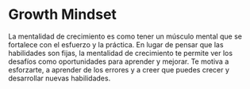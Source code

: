 # Growth Mindset

La mentalidad de crecimiento es como tener un músculo mental que se fortalece con el esfuerzo y la práctica. 
En lugar de pensar que las habilidades son fijas, la mentalidad de crecimiento te permite ver los desafíos como oportunidades para aprender y mejorar. 
Te motiva a esforzarte, a aprender de los errores y a creer que puedes crecer y desarrollar nuevas habilidades.
